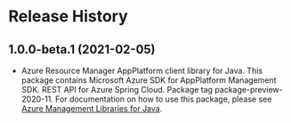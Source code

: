 # Release History

## 1.0.0-beta.1 (2021-02-05)

- Azure Resource Manager AppPlatform client library for Java. This package contains Microsoft Azure SDK for AppPlatform Management SDK. REST API for Azure Spring Cloud. Package tag package-preview-2020-11. For documentation on how to use this package, please see [Azure Management Libraries for Java](https://aka.ms/azsdk/java/mgmt).
